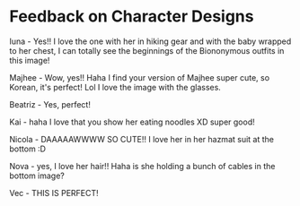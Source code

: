 # Feedback on Character Designs

Iuna - Yes!! I love the one with her in hiking gear and with the baby wrapped to her chest, I can totally see the beginnings of the Biononymous outfits in this image!

Majhee - Wow, yes!! Haha I find your version of Majhee super cute, so Korean, it's perfect! Lol I love the image with the glasses. 

Beatriz - Yes, perfect!

Kai - haha I love that you show her eating noodles XD super good!

Nicola - DAAAAAWWWW SO CUTE!! I love her in her hazmat suit at the bottom :D

Nova - yes, I love her hair!! Haha is she holding a bunch of cables in the bottom image?

Vec - THIS IS PERFECT!

